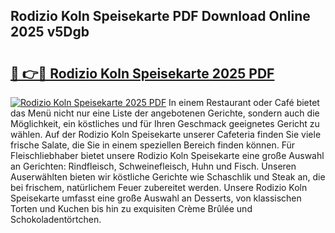 ## Rodizio Koln Speisekarte PDF Download Online 2025 v5Dgb

# <h2><a href="http://gcbttv.nevu.top/?p=Rodizio+Koln+Speisekarte">🔗 👉🔴 Rodizio Koln Speisekarte 2025 PDF</a></h2>

[![Rodizio Koln Speisekarte 2025 PDF](https://i.imgur.com/dBaPXMq.png)](http://gcbttv.nevu.top/?p=Rodizio+Koln+Speisekarte)
In einem Restaurant oder Café bietet das Menü nicht nur eine Liste der angebotenen Gerichte, sondern auch die Möglichkeit, ein köstliches und für Ihren Geschmack geeignetes Gericht zu wählen. Auf der Rodizio Koln Speisekarte unserer Cafeteria finden Sie viele frische Salate, die Sie in einem speziellen Bereich finden können. Für Fleischliebhaber bietet unsere Rodizio Koln Speisekarte eine große Auswahl an Gerichten: Rindfleisch, Schweinefleisch, Huhn und Fisch. Unseren Auserwählten bieten wir köstliche Gerichte wie Schaschlik und Steak an, die bei frischem, natürlichem Feuer zubereitet werden. Unsere Rodizio Koln Speisekarte umfasst eine große Auswahl an Desserts, von klassischen Torten und Kuchen bis hin zu exquisiten Crème Brûlée und Schokoladentörtchen.
